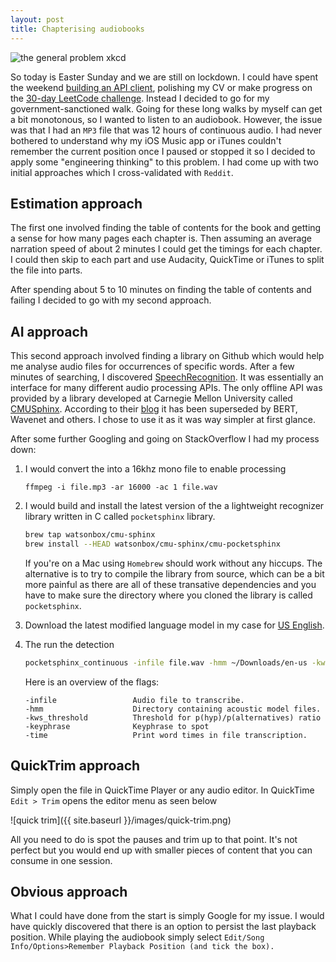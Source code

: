 ```yaml
---
layout: post
title: Chapterising audiobooks
---
```


![the general problem xkcd](https://imgs.xkcd.com/comics/the_general_problem.png)

So today is Easter Sunday and we are still on lockdown.
I could have spent the weekend [building an API client](https://github.com/mickeypash/api-katas), polishing my CV or make progress on the [30-day LeetCode challenge](https://leetcode.com/mickeypash/). 
Instead I decided to go for my government-sanctioned walk.
Going for these long walks by myself can get a bit monotonous, so I wanted to listen to an audiobook. However, the issue was that I had an `MP3` file that was 12 hours of continuous audio. I had never bothered to understand why my iOS Music app or iTunes couldn't remember the current position once I paused or stopped it so I decided to apply some "engineering thinking" to this problem. I had come up with two initial approaches which I cross-validated with `Reddit`.

## Estimation approach

The first one involved finding the table of contents for the book and getting a sense for how many pages each chapter is.
Then assuming an average narration speed of about 2 minutes I could get the timings for each chapter.
I could then skip to each part and use Audacity, QuickTime or iTunes to split the file into parts.

After spending about 5 to 10 minutes on finding the table of contents and failing I decided to go with my second approach.

## AI approach

This second approach involved finding a library on Github which would help me analyse audio files for occurrences of specific words.
After a few minutes of searching, I discovered [SpeechRecognition](https://pypi.org/project/SpeechRecognition/). It was essentially an interface for many different audio processing APIs. The only offline API was provided by a library developed at Carnegie Mellon University called [CMUSphinx](https://cmusphinx.github.io/). According to their [blog](https://cmusphinx.github.io/2019/10/update/) it has been superseded by BERT, Wavenet and others. I chose to use it as it was way simpler at first glance.

After some further Googling and going on StackOverflow I had my process down:

1. I would convert the into a 16khz mono file to enable processing
    ```
    ffmpeg -i file.mp3 -ar 16000 -ac 1 file.wav
    ```
2. I would build and install the latest version of the a lightweight recognizer library written in C called `pocketsphinx` library.
    ```bash
    brew tap watsonbox/cmu-sphinx
    brew install --HEAD watsonbox/cmu-sphinx/cmu-pocketsphinx
    ```
    If you're on a Mac using `Homebrew` should work without any hiccups. The alternative is to try to compile the library from source, which can be a bit more painful as there are all of these transative dependencies and you have to make sure the directory where you cloned the library is called `pocketsphinx`.
3. Download the latest modified language model in my case for [US English](https://sourceforge.net/projects/cmusphinx/files/Acoustic%20and%20Language%20Models/US%20English/).
4. The run the detection
    ```bash
    pocketsphinx_continuous -infile file.wav -hmm ~/Downloads/en-us -kws_threshold 1e-10 -keyphrase "chapter" -time yes
    ```

    Here is an overview of the flags:
    ```
    -infile                 Audio file to transcribe.
    -hmm                    Directory containing acoustic model files.
    -kws_threshold          Threshold for p(hyp)/p(alternatives) ratio
    -keyphrase              Keyphrase to spot
    -time                   Print word times in file transcription.
    ```

## QuickTrim approach

Simply open the file in QuickTime Player or any audio editor.
In QuickTime `Edit > Trim` opens the editor menu as seen below

![quick trim]({{ site.baseurl }}/images/quick-trim.png)

All you need to do is spot the pauses and trim up to that point. 
It's not perfect but you would end up with smaller pieces of content that you can consume in one session.

## Obvious approach

What I could have done from the start is simply Google for my issue.
I would have quickly discovered that there is an option to persist the last playback position.
While playing the audiobook simply select `Edit/Song Info/Options>Remember Playback Position (and tick the box).`